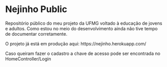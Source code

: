 # Nejinho Public

<p>Repositório público do meu projeto da UFMG voltado à educação de jovens e adultos. Como estou no meio do desenvolvimento ainda não tive tempo de documentar corretamente.</p>
<p>O projeto já está em produção aqui: https://nejinho.herokuapp.com/</p>
<p>Caso queiram fazer o cadastro a chave de acesso pode ser encontrada no HomeController/Login <p/>
